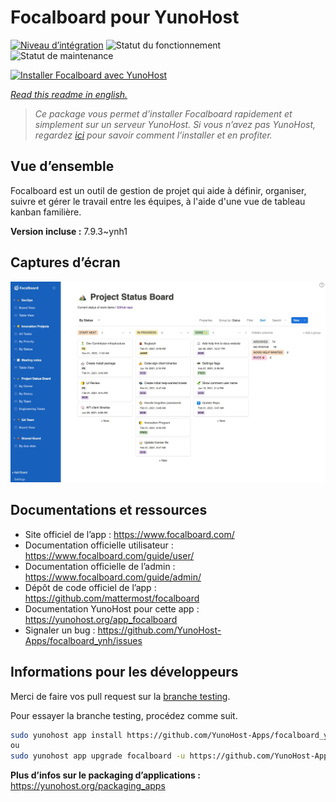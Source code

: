 <!--
N.B.: This README was automatically generated by https://github.com/YunoHost/apps/tree/master/tools/README-generator
It shall NOT be edited by hand.
-->

# Focalboard pour YunoHost

[![Niveau d’intégration](https://dash.yunohost.org/integration/focalboard.svg)](https://dash.yunohost.org/appci/app/focalboard) ![Statut du fonctionnement](https://ci-apps.yunohost.org/ci/badges/focalboard.status.svg) ![Statut de maintenance](https://ci-apps.yunohost.org/ci/badges/focalboard.maintain.svg)

[![Installer Focalboard avec YunoHost](https://install-app.yunohost.org/install-with-yunohost.svg)](https://install-app.yunohost.org/?app=focalboard)

*[Read this readme in english.](./README.md)*

> *Ce package vous permet d’installer Focalboard rapidement et simplement sur un serveur YunoHost.
Si vous n’avez pas YunoHost, regardez [ici](https://yunohost.org/#/install) pour savoir comment l’installer et en profiter.*

## Vue d’ensemble

Focalboard est un outil de gestion de projet qui aide à définir, organiser, suivre et gérer le travail entre les équipes, à l'aide d'une vue de tableau kanban familière.


**Version incluse :** 7.9.3~ynh1

## Captures d’écran

![Capture d’écran de Focalboard](./doc/screenshots/screenshot.jpg)

## Documentations et ressources

* Site officiel de l’app : <https://www.focalboard.com/>
* Documentation officielle utilisateur : <https://www.focalboard.com/guide/user/>
* Documentation officielle de l’admin : <https://www.focalboard.com/guide/admin/>
* Dépôt de code officiel de l’app : <https://github.com/mattermost/focalboard>
* Documentation YunoHost pour cette app : <https://yunohost.org/app_focalboard>
* Signaler un bug : <https://github.com/YunoHost-Apps/focalboard_ynh/issues>

## Informations pour les développeurs

Merci de faire vos pull request sur la [branche testing](https://github.com/YunoHost-Apps/focalboard_ynh/tree/testing).

Pour essayer la branche testing, procédez comme suit.

``` bash
sudo yunohost app install https://github.com/YunoHost-Apps/focalboard_ynh/tree/testing --debug
ou
sudo yunohost app upgrade focalboard -u https://github.com/YunoHost-Apps/focalboard_ynh/tree/testing --debug
```

**Plus d’infos sur le packaging d’applications :** <https://yunohost.org/packaging_apps>